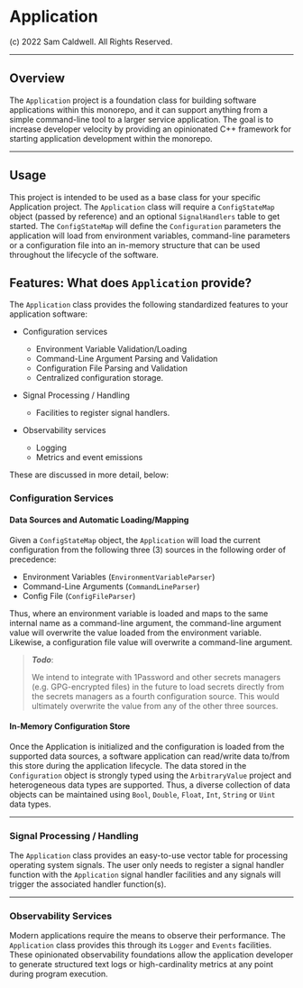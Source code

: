 Application
===========

(c) 2022 Sam Caldwell. All Rights Reserved.

---

## Overview

The `Application` project is a foundation class for building software applications within this monorepo, and
it can support anything from a simple command-line tool to a larger service application. The goal is to increase
developer velocity by providing an opinionated C++ framework for starting application development within the
monorepo.

---

## Usage

This project is intended to be used as a base class for your specific Application project. The `Application`
class will require a `ConfigStateMap` object (passed by reference) and an optional `SignalHandlers` table to
get started. The `ConfigStateMap` will define the `Configuration` parameters the application will load from
environment variables, command-line parameters or a configuration file into an in-memory structure that can be
used throughout the lifecycle of the software.

## Features: What does `Application` provide?

The `Application` class provides the following standardized features to your application software:

* Configuration services
    * Environment Variable Validation/Loading
    * Command-Line Argument Parsing and Validation
    * Configuration File Parsing and Validation
    * Centralized configuration storage.

* Signal Processing / Handling
    * Facilities to register signal handlers.

* Observability services
    * Logging
    * Metrics and event emissions

These are discussed in more detail, below:

### Configuration Services

#### Data Sources and Automatic Loading/Mapping

Given a `ConfigStateMap` object, the `Application` will load the current configuration from the following three (3)
sources in the following order of precedence:

* Environment Variables (`EnvironmentVariableParser`)
* Command-Line Arguments (`CommandLineParser`)
* Config File (`ConfigFileParser`)

Thus, where an environment variable is loaded and maps to the same internal name as a command-line argument, the
command-line argument value will overwrite the value loaded from the environment variable. Likewise, a configuration
file value will overwrite a command-line argument.

> ***Todo***:
>
> We intend to integrate with 1Password and other secrets managers (e.g. GPG-encrypted files) in the future to load
> secrets directly from the secrets managers as a fourth configuration source. This would ultimately overwrite the
> value from any of the other three sources.

#### In-Memory Configuration Store

Once the Application is initialized and the configuration is loaded from the supported data sources, a software
application can read/write data to/from this store during the application lifecycle. The data stored in the
`Configuration` object is strongly typed using the `ArbitraryValue` project and heterogeneous data types are supported.
Thus, a diverse collection of data objects can be maintained using `Bool`, `Double`, `Float`, `Int`, `String` or `Uint`
data types.

----

### Signal Processing / Handling

The `Application` class provides an easy-to-use vector table for processing operating system signals. The user
only needs to register a signal handler function with the `Application` signal handler facilities and any signals
will trigger the associated handler function(s).


----

### Observability Services

Modern applications require the means to observe their performance. The `Application` class provides this through
its `Logger` and `Events` facilities. These opinionated observability foundations allow the application developer to
generate structured text logs or high-cardinality metrics at any point during program execution.